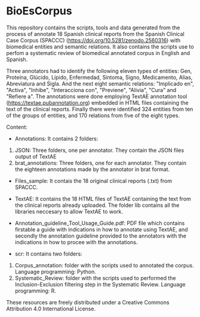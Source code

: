 # BioEsCorpus

This repository contains the scripts, tools and data generated from the process of annotate 18 Spanish clinical reports from the Spanish Clinical Case Corpus (SPACCC) (https://doi.org/10.5281/zenodo.2560316) with biomedical entities and semantic relations.
It also contains the scripts use to perfom a systematic review of biomedical annotated corpus in English and Spanish.

Three annotators had to identify the following eleven types of entities: Gen, Proteína, Glúcido, Lípido, Enfermedad, Síntoma, Signo, Medicamento, Alias, Abreviatura and Sigla. 
And the next eight semantic relations: "Implicado en", "Activa", "Inhibe", "Interacciona con",  "Previene", "Alivia", "Cura" and "Refiere a".
The annotations were done employing TextAE annotation tool (https://textae.pubannotation.org) embedded in HTML files containing the text of the clinical reports. 
Finally there were identified 324 entities from ten of the groups of entities, and 170 relations from five of the eight types. 

Content:

- Annotations: It contains 2 folders:

1) JSON: Three folders, one per annotator. They contain the JSON files output of TextAE
2) brat_annotations: Three folders, one for each annotator. They contain the eighteen annotations made by the annotator in brat format.

- Files_sample: It contais the 18 original clinical reports (.txt) from SPACCC.

- TextAE: It contains the 18 HTML files of TextAE containing the text from the clinical reports already uploaded. The folder lib contains all the libraries neccesary to allow TextAE to work. 

- Annotation_guideline_Tool_Usage_Guide.pdf: PDF file which contains firstable a guide with indications in how to annotate using TextAE, and secondly the annotation guideline provided to the annotators with the indications in how to procee with the annotations. 

- scr: It contains two folders:
1) Corpus_annotation: folder with the scripts used to annotated the corpus. Language programming: Python. 
2) Systematic_Review: folder with the scripts used to performed the Inclusion-Exclusion filtering step in the Systematic Review. Language programming: R.

These resources are freely distributed under a Creative Commons Attribution 4.0 International License.
